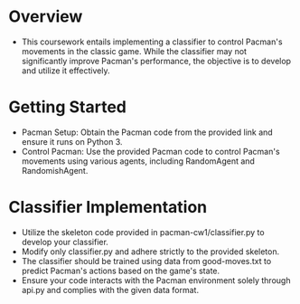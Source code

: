# Overview
- This coursework entails implementing a classifier to control Pacman's movements in the classic game. While the classifier may not significantly improve Pacman's performance, the objective is to develop and utilize it effectively.
# Getting Started 
- Pacman Setup: Obtain the Pacman code from the provided link and ensure it runs on Python 3.
- Control Pacman: Use the provided Pacman code to control Pacman's movements using various agents, including RandomAgent and RandomishAgent.
# Classifier Implementation
- Utilize the skeleton code provided in pacman-cw1/classifier.py to develop your classifier.
- Modify only classifier.py and adhere strictly to the provided skeleton.
- The classifier should be trained using data from good-moves.txt to predict Pacman's actions based on the game's state.
- Ensure your code interacts with the Pacman environment solely through api.py and complies with the given data format.

